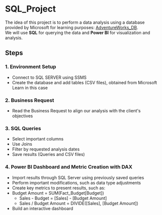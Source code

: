 # SQL_Project
The idea of this project is to perform a data analysis using a database provided by Microsoft for learning purposes: [AdventureWorks_DB](https://learn.microsoft.com/en-us/sql/samples/adventureworks-install-configure?view=sql-server-ver15&tabs=ssms).  
We will use **SQL** for querying the data and **Power BI** for visualization and analysis.




## Steps
### 1. Environment Setup
- Connect to SQL SERVER using SSMS
- Create the database and add tables (CSV files), obtained from Microsoft Learn in this case

### 2. Business Request
- Read the Business Request to align our analysis with the client's objectives

### 3. SQL Queries
- Select important columns
- Use Joins
- Filter by requested analysis dates
- Save results (Queries and CSV files)

### 4. Power BI Dashboard and Metric Creation with DAX
- Import results through SQL Server using previously saved queries
- Perform important modifications, such as data type adjustments
- Create key metrics to present results, such as:
- Budget Amount = SUM(Fact_Budget[Budget])
  - Sales - Budget = [Sales] - [Budget Amount]
  - Sales / Budget Amount = DIVIDE([Sales], [Budget Amount])
- Build an interactive dashboard

